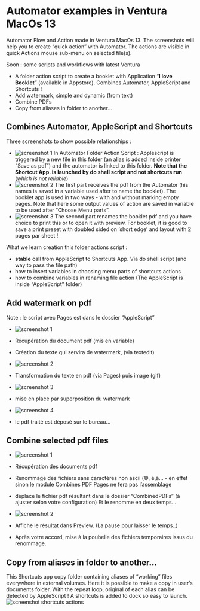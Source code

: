 # Automator examples in Ventura MacOs 13
 Automator Flow and Action made in Ventura MacOs 13. The screenshots will help you to create “quick action” with Automator. The actions are visible in quick Actions mouse sub-menu on selected file(s).

Soon : some scripts and workflows with latest Ventura
- A folder action script to create a booklet with Application “**I love Booklet**” (available in Appstore). Combines Automator, AppleScript and Shortcuts !
- Add watermark, simple and dynamic (from text)
- Combine PDFs
- Copy from aliases in folder to another…

## Combines Automator, AppleScript and Shortcuts
Three screenshots to show possible relationships :
- ![screenshot 1](screenshots/AutomatorFolderAction.png)
In Automator Folder Action Script : Applescript is triggered by a new file in this folder (an alias is added inside printer “Save as pdf”) and the automator is linked to this folder. **Note that the Shortcut App. is launched by do shell script and not shortcuts run** (*which is not reliable*)
- ![screenshot 2](screenshots/Booklettofile-1.png)
The first part receives the pdf from the Automator (his names is saved in a variable used after to name the booklet). The booklet app is used in two ways - with and without marking empty pages. Note that here some output values of action are saved in variable to be used after “Choose Menu parts”.
- ![screenshot 3](screenshots/Booklettofile-2.png)
The second part renames the booklet pdf and you have choice to print this or to open it with preview. For booklet, it is good to save a print preset with doubled sided on ‘short edge’ and layout with 2 pages par sheet !

What we learn creation this folder actions script :
- **stable** call from AppleScript to Shortcuts App. Via do shell script (and way to pass the file path)
- how to insert variables in choosing menu parts of shortcuts actions
- how to combine variables in renaming file action
(The AppleScript is inside “AppleScript” folder)

## Add watermark on pdf
Note : le script avec Pages est dans le dossier “AppleScript”

- ![screenshot 1](screenshots/MarkToDay-1.png)
- Récupération du document pdf (mis en variable)
- Création du texte qui servira de watermark, (via textedit)

- ![screenshot 2](screenshots/MarkToDay-2.png)
- Transformation du texte en pdf (via Pages) puis image (gif)
- ![screenshot 3](screenshots/MarkToDay-3.png)
- mise en place par superposition du watermark
- ![screenshot 4](screenshots/MarkToDay-4.png)
- le pdf traité est déposé sur le bureau…

## Combine selected pdf files

- ![screenshot 1](screenshots/CombinePDF-1.png)
- Récupération des documents pdf
- Renommage des fichiers sans caractères non ascii (©, é,â… - en effet sinon le module Combines PDF Pages ne fera pas l’assemblage
- déplace le fichier pdf résultant dans le dossier “CombinedPDFs” (à ajuster selon votre configuration)
Et le renomme en deux temps…


- ![screenshot 2](screenshots/CombinePDF-2.png)
- Affiche le résultat dans Preview. (La pause pour laisser le temps..)
- Après votre accord, mise à la poubelle des fichiers temporaires issus du renommage.

## Copy from aliases in folder to another…

This Shortcuts app copy folder containing aliases of “working” files everywhere in external volumes. Here it is possible to make a copy in user’s documents folder. With the repeat loop, original of each alias can be detected by AppleScript ! A shortcuts is added to dock so easy to launch.
![screenshot shortcuts actions](screenshots/Workin_auto_bk_Aliases.png)